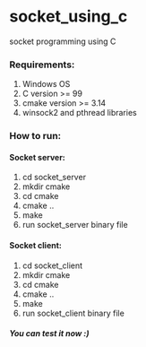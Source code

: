 # socket_using_c
socket programming using C

### Requirements:
1) Windows OS
2) C version >= 99
3) cmake version >= 3.14
4) winsock2 and pthread libraries

### How to run:
#### Socket server:
1) cd socket_server
2) mkdir cmake
3) cd cmake
4) cmake ..
5) make
6) run socket_server binary file
#### Socket client:
1) cd socket_client
2) mkdir cmake
3) cd cmake
4) cmake ..
5) make
6) run socket_client binary file
##### You can test it now :) 
